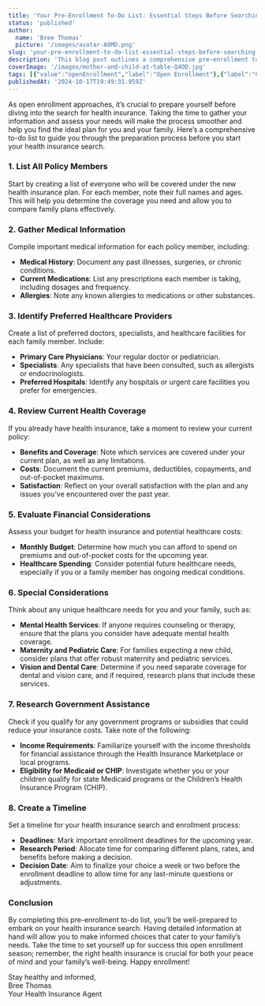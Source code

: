 ```yaml
---
title: 'Your Pre-Enrollment To-Do List: Essential Steps Before Searching for Health Insurance'
status: 'published'
author:
  name: 'Bree Thomas'
  picture: '/images/avatar-A0MD.png'
slug: 'your-pre-enrollment-to-do-list-essential-steps-before-searching-for-health-insurance'
description: 'This blog post outlines a comprehensive pre-enrollment to-do list for individuals preparing to search for health insurance during open enrollment. By following this checklist, individuals can streamline their health insurance search, ultimately finding coverage that best suits their family''s needs.'
coverImage: '/images/mother-and-child-at-table-Q4OD.jpg'
tags: [{"value":"openEnrollment","label":"Open Enrollment"},{"label":"Checklist","value":"checklist"}]
publishedAt: '2024-10-17T19:49:31.959Z'
---
```


As open enrollment approaches, it’s crucial to prepare yourself before diving into the search for health insurance. Taking the time to gather your information and assess your needs will make the process smoother and help you find the ideal plan for you and your family. Here’s a comprehensive to-do list to guide you through the preparation process before you start your health insurance search.

### 1. List All Policy Members

Start by creating a list of everyone who will be covered under the new health insurance plan. For each member, note their full names and ages. This will help you determine the coverage you need and allow you to compare family plans effectively.

### 2. Gather Medical Information

Compile important medical information for each policy member, including:

- **Medical History**: Document any past illnesses, surgeries, or chronic conditions.
- **Current Medications**: List any prescriptions each member is taking, including dosages and frequency.
- **Allergies**: Note any known allergies to medications or other substances.

### 3. Identify Preferred Healthcare Providers

Create a list of preferred doctors, specialists, and healthcare facilities for each family member. Include:

- **Primary Care Physicians**: Your regular doctor or pediatrician.
- **Specialists**: Any specialists that have been consulted, such as allergists or endocrinologists.
- **Preferred Hospitals**: Identify any hospitals or urgent care facilities you prefer for emergencies.

### 4. Review Current Health Coverage

If you already have health insurance, take a moment to review your current policy:

- **Benefits and Coverage**: Note which services are covered under your current plan, as well as any limitations.
- **Costs**: Document the current premiums, deductibles, copayments, and out-of-pocket maximums.
- **Satisfaction**: Reflect on your overall satisfaction with the plan and any issues you’ve encountered over the past year.

### 5. Evaluate Financial Considerations

Assess your budget for health insurance and potential healthcare costs:

- **Monthly Budget**: Determine how much you can afford to spend on premiums and out-of-pocket costs for the upcoming year.
- **Healthcare Spending**: Consider potential future healthcare needs, especially if you or a family member has ongoing medical conditions.

### 6. Special Considerations

Think about any unique healthcare needs for you and your family, such as:

- **Mental Health Services**: If anyone requires counseling or therapy, ensure that the plans you consider have adequate mental health coverage.
- **Maternity and Pediatric Care**: For families expecting a new child, consider plans that offer robust maternity and pediatric services.
- **Vision and Dental Care**: Determine if you need separate coverage for dental and vision care, and if required, research plans that include these services.

### 7. Research Government Assistance

Check if you qualify for any government programs or subsidies that could reduce your insurance costs. Take note of the following:

- **Income Requirements**: Familiarize yourself with the income thresholds for financial assistance through the Health Insurance Marketplace or local programs.
- **Eligibility for Medicaid or CHIP**: Investigate whether you or your children qualify for state Medicaid programs or the Children’s Health Insurance Program (CHIP).

### 8. Create a Timeline

Set a timeline for your health insurance search and enrollment process:

- **Deadlines**: Mark important enrollment deadlines for the upcoming year.
- **Research Period**: Allocate time for comparing different plans, rates, and benefits before making a decision.
- **Decision Date**: Aim to finalize your choice a week or two before the enrollment deadline to allow time for any last-minute questions or adjustments.

### Conclusion

By completing this pre-enrollment to-do list, you’ll be well-prepared to embark on your health insurance search. Having detailed information at hand will allow you to make informed choices that cater to your family’s needs. Take the time to set yourself up for success this open enrollment season; remember, the right health insurance is crucial for both your peace of mind and your family’s well-being. Happy enrollment!

Stay healthy and informed,\
Bree Thomas\
Your Health Insurance Agent